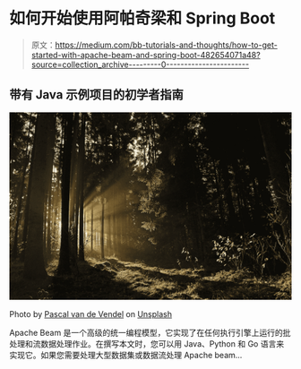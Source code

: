# 如何开始使用阿帕奇梁和 Spring Boot

> 原文：<https://medium.com/bb-tutorials-and-thoughts/how-to-get-started-with-apache-beam-and-spring-boot-482654071a48?source=collection_archive---------0----------------------->

## 带有 Java 示例项目的初学者指南

![](img/3c5bac1588d7e22392f823f16cf3a682.png)

Photo by [Pascal van de Vendel](https://unsplash.com/@pascalvendel?utm_source=medium&utm_medium=referral) on [Unsplash](https://unsplash.com?utm_source=medium&utm_medium=referral)

Apache Beam 是一个高级的统一编程模型，它实现了在任何执行引擎上运行的批处理和流数据处理作业。在撰写本文时，您可以用 Java、Python 和 Go 语言来实现它。如果您需要处理大型数据集或数据流处理 Apache beam…
